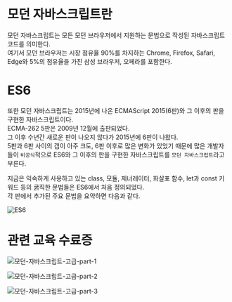 # 모던 자바스크립트란   
모던 자바스크립트는 모든 모던 브라우저에서 지원하는 문법으로 작성된 자바스크립트 코드를 의미한다.   
여기서 모던 브라우저는 시장 점유율 90%를 차지하는 Chrome, Firefox, Safari, Edge와 5%의 점유율을 가진 삼성 브라우저, 오페라를 포함한다.   
   
# ES6
또한 모던 자바스크립트는 2015년에 나온 ECMAScript 2015(6판)와 그 이후의 판을 구현한 자바스크립트이다.   
ECMA-262 5판은 2009년 12월에 출판되었다.   
그 이후 수년간 새로운 판이 나오지 않다가 2015년에 6판이 나왔다.   
5판과 6판 사이의 갭이 아주 크도, 6판 이후로 많은 변화가 있었기 때문에 많은 개발자들이 `비공식`적으로 ES6와 그 이후의 판을 구현한 자바스크립트를 `모던 자바스크립트`라고 부른다.   
   
지금은 익숙하게 사용하고 있는 class, 모듈, 제너레이터, 화살표 함수, let과 const 키워드 등의 굵직한 문법들은 ES6에서 처음 정의되었다.   
각 판에서 추가된 주요 문법을 요약하면 다음과 같다.   
   
![ES6](https://user-images.githubusercontent.com/46395776/151681631-60d30ec6-3297-494d-9aed-6e0c563656ec.png)   
   
# 관련 교육 수료증
![모던-자바스크립트-고급-part-1](https://user-images.githubusercontent.com/46395776/162627920-74534941-d900-4522-a4c5-a33974f07143.png)   

![모던-자바스크립트-고급-part-2](https://user-images.githubusercontent.com/46395776/163468558-50ae8403-fc1e-4d44-9db9-71201e3e9591.png)   

![모던-자바스크립트-고급-part-3](https://user-images.githubusercontent.com/46395776/166206706-1b878749-6826-49aa-8893-240c6dd74ab7.png)